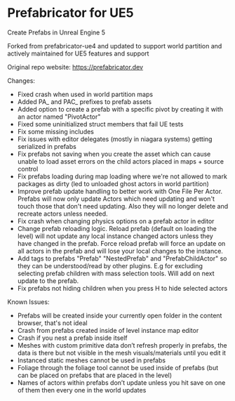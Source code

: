 Prefabricator for UE5
=====================

Create Prefabs in Unreal Engine 5

Forked from prefabricator-ue4 and updated to support world partition and actively maintained for UE5 features and support

Original repo website: https://prefabricator.dev

Changes:
- Fixed crash when used in world partition maps
- Added PA_ and PAC_ prefixes to prefab assets
- Added option to create a prefab with a specific pivot by creating it with an actor named "PivotActor"
- Fixed some uninitialized struct members that fail UE tests
- Fix some missing includes
- Fix issues with editor delegates (mostly in niagara systems) getting serialized in prefabs
- Fix prefabs not saving when you create the asset which can cause unable to load asset errors on the child actors placed in maps + source control
- Fix prefabs loading during map loading where we're not allowed to mark packages as dirty (led to unloaded ghost actors in world partition)
- Improve prefab update handling to better work with One File Per Actor. Prefabs will now only update Actors which need updating and won't touch those that don't need updating. Also they will no longer delete and recreate actors unless needed. 
- Fix crash when changing physics options on a prefab actor in editor
- Change prefab reloading logic. Reload prefab (default on loading the level) will not update any local instance changed actors unless they have changed in the prefab. Force reload prefab will force an update on all actors in the prefab and will lose your local changes to the instance. 
- Add tags to prefabs "Prefab" "NestedPrefab" and "PrefabChildActor" so they can be understood/read by other plugins. E.g for excluding selecting prefab children with mass selection tools. Will add on next update to the prefab. 
- Fix prefabs not hiding children when you press H to hide selected actors

Known Issues:
- Prefabs will be created inside your currently open folder in the content browser, that's not ideal
- Crash from prefabs created inside of level instance map editor
- Crash if you nest a prefab inside itself
- Meshes with custom primitive data don’t refresh properly in prefabs, the data is there but not visible in the mesh visuals/materials until you edit it
- Instanced static meshes cannot be used in prefabs
- Foliage through the foliage tool cannot be used inside of prefabs (but can be placed on prefabs that are placed in the level)
- Names of actors within prefabs don’t update unless you hit save on one of them then every one in the world updates


